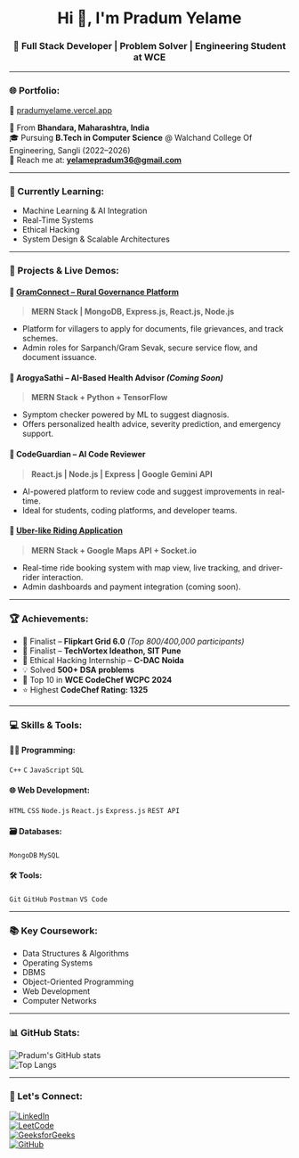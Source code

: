 <h1 align="center">Hi 👋, I'm Pradum Yelame</h1>
<h3 align="center">🚀 Full Stack Developer | Problem Solver | Engineering Student at WCE</h3>

---

### 🌐 Portfolio:
🚀 [pradumyelame.vercel.app](https://pradumyelame.vercel.app/)

📍 From **Bhandara, Maharashtra, India**  
🎓 Pursuing **B.Tech in Computer Science** @ Walchand College Of Engineering, Sangli (2022–2026)  
📧 Reach me at: **yelamepradum36@gmail.com**

---

### 🧠 Currently Learning:
- Machine Learning & AI Integration
- Real-Time Systems
- Ethical Hacking
- System Design & Scalable Architectures

---

### 💼 Projects & Live Demos:

#### 🚜 [GramConnect – Rural Governance Platform](https://gram-connect.vercel.app/)
> **MERN Stack | MongoDB, Express.js, React.js, Node.js**  
- Platform for villagers to apply for documents, file grievances, and track schemes.  
- Admin roles for Sarpanch/Gram Sevak, secure service flow, and document issuance.

#### 🧠 ArogyaSathi – AI-Based Health Advisor *(Coming Soon)*
> **MERN Stack + Python + TensorFlow**  
- Symptom checker powered by ML to suggest diagnosis.  
- Offers personalized health advice, severity prediction, and emergency support.

#### 🤖 CodeGuardian – AI Code Reviewer
> **React.js | Node.js | Express | Google Gemini API**  
- AI-powered platform to review code and suggest improvements in real-time.  
- Ideal for students, coding platforms, and developer teams.

#### 🚗 [Uber-like Riding Application](https://github.com/pradyumyelame/UBER_APP)
> **MERN Stack + Google Maps API + Socket.io**  
- Real-time ride booking system with map view, live tracking, and driver-rider interaction.  
- Admin dashboards and payment integration (coming soon).

---

### 🏆 Achievements:
- 🥇 Finalist – **Flipkart Grid 6.0** *(Top 800/400,000 participants)*
- 🧠 Finalist – **TechVortex Ideathon, SIT Pune**
- 🔐 Ethical Hacking Internship – **C-DAC Noida**
- 💡 Solved **500+ DSA problems**
- 🏅 Top 10 in **WCE CodeChef WCPC 2024**
- ⭐ Highest **CodeChef Rating: 1325**

---

### 💻 Skills & Tools:

#### 👨‍💻 Programming:
`C++` `C` `JavaScript` `SQL`

#### 🌐 Web Development:
`HTML` `CSS` `Node.js` `React.js` `Express.js` `REST API`

#### 🗃️ Databases:
`MongoDB` `MySQL`

#### 🛠 Tools:
`Git` `GitHub` `Postman` `VS Code`

---

### 📚 Key Coursework:
- Data Structures & Algorithms
- Operating Systems
- DBMS
- Object-Oriented Programming
- Web Development
- Computer Networks

---

### 📊 GitHub Stats:

![Pradum's GitHub stats](https://github-readme-stats.vercel.app/api?username=pradyumyelame&show_icons=true&theme=radical)  
![Top Langs](https://github-readme-stats.vercel.app/api/top-langs/?username=pradyumyelame&layout=compact&theme=radical)

---

### 📲 Let's Connect:

[![LinkedIn](https://img.shields.io/badge/-LinkedIn-blue?logo=linkedin&style=flat&logoColor=white)](https://www.linkedin.com/in/pradum-yelame-120826215/)  
[![LeetCode](https://img.shields.io/badge/-LeetCode-FFA116?logo=leetcode&style=flat)](https://leetcode.com/u/yelamepradum36/)  
[![GeeksforGeeks](https://img.shields.io/badge/-GeeksforGeeks-darkgreen?logo=geeksforgeeks&logoColor=white)](https://www.geeksforgeeks.org/user/yelameprzc0n/)  
[![GitHub](https://img.shields.io/badge/-GitHub-black?logo=github)](https://github.com/pradyumyelame)
